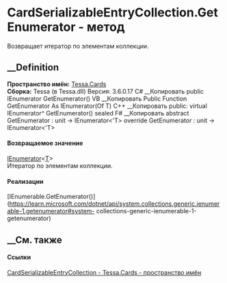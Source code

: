 # CardSerializableEntryCollection<T>.GetEnumerator - метод
Возвращает итератор по элементам коллекции.
##  __Definition
 **Пространство имён:** [Tessa.Cards](N_Tessa_Cards.htm)  
 **Сборка:** Tessa (в Tessa.dll) Версия: 3.6.0.17
C# __Копировать
     public IEnumerator<T> GetEnumerator()
VB __Копировать
     Public Function GetEnumerator As IEnumerator(Of T)
C++ __Копировать
     public:
    virtual IEnumerator<T>^ GetEnumerator() sealed
F# __Копировать
     abstract GetEnumerator : unit -> IEnumerator<'T> 
    override GetEnumerator : unit -> IEnumerator<'T> 
#### Возвращаемое значение
[IEnumerator](https://learn.microsoft.com/dotnet/api/system.collections.generic.ienumerator-1)<[T](T_Tessa_Cards_CardSerializableEntryCollection_1.htm)>  
Итератор по элементам коллекции.
#### Реализации
[IEnumerable<T>.GetEnumerator()](https://learn.microsoft.com/dotnet/api/system.collections.generic.ienumerable-1.getenumerator#system-
collections-generic-ienumerable-1-getenumerator)  
##  __См. также
#### Ссылки
[CardSerializableEntryCollection<T> \-
](T_Tessa_Cards_CardSerializableEntryCollection_1.htm)
[Tessa.Cards - пространство имён](N_Tessa_Cards.htm)
